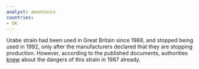 ```yaml
---
analyst: amantonio
countries:
- UK
---
```


Urabe strain had been used in Great Britain since 1988, and stopped being used in 1992, only after the manufacturers declared that they are stopping production. However, according to the published documents, authorities [knew](http:///www.telegraph.co.uk/news/uknews/1544592/Vaccine-officials-knew-about-MMR-risks.html) about the dangers of this strain in 1987 already.
